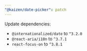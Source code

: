 ```yaml
---
"@kaizen/date-picker": patch
---
```


Update dependencies:
- `@internationalized/date` to `^3.2.0`
- `@react-aria/i18n` to `^3.7.1`
- `react-focus-on` to `^3.8.1`
